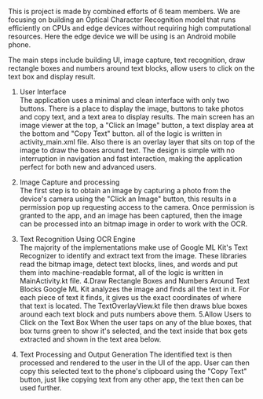 This is project is made by combined efforts of 6 team members. We are focusing on building an Optical Character Recognition model that runs efficiently on CPUs and edge devices without requiring high computational resources. Here the edge device we will be using is an Android mobile phone.

The main steps include building UI, image capture, text recognition, draw rectangle boxes and numbers around text blocks, allow users to click on the text box and display result.
1. User Interface <br>
The application uses a minimal and clean interface with only two buttons. There is a place to display the image, buttons to take photos and copy text, and a text area to display results. The main screen has an image viewer at the top, a "Click an Image" button, a text display area at the bottom and "Copy Text" button. all of the logic is written in activity_main.xml file. Also there is an overlay layer that sits on top of the image to draw the boxes around text. The design is simple with no interruption in navigation and fast interaction, making the application perfect for both new and advanced users. <br>

2. Image Capture and processing <br>
The first step is to obtain an image by capturing a photo from the device's camera using the "Click an Image" button, this results in a permission pop up requesting access to the camera. Once permission is granted to the app, and an image has been captured, then the image can be processed into an bitmap image in order to work with the OCR. <br>
3. Text Recognition Using OCR Engine <br>
The majority of the implementations make use of Google ML Kit's Text Recognizer to identify and extract text from the image. These libraries read the bitmap image, detect text blocks, lines, and words and put them into machine-readable format, all of the logic is written in MainActivity.kt file.
4.Draw Rectangle Boxes and Numbers Around Text Blocks
Google ML Kit analyzes the image and finds all the text in it. For each piece of text it finds, it gives us the exact coordinates of where that text is located. The TextOverlayView.kt file then draws blue boxes around each text block and puts numbers above them. 
5.Allow Users to Click on the Text Box
When the user taps on any of the blue boxes, that box turns green to show it's selected, and the text inside that box gets extracted and shown in the text area below. 
6. Text Processing and Output Generation
The identified text is then processed and rendered to the user in the UI of the app. User can then copy this selected text to the phone's clipboard using the "Copy Text" button, just like copying text from any other app, the text then can be used further. 
